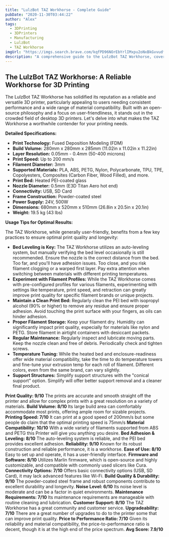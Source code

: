 ```yaml
---
title: "LulzBot TAZ Workhorse - Complete Guide"
pubDate: "2020-11-30T03:44:22"
author: "Alex"
tags:
  - 3DPrinting
  - 3DPrinters
  - Manufacturing
  - LulzBot
  - TAZ Workhorse
imgUrl: "https://imgs.search.brave.com/kqfPD96NOrEbYrlIMxpu2oNxBkGvvudf5hVX3MxAVHg/rs:fit:860:0:0:0/g:ce/aHR0cHM6Ly8zZHBy/aW50aW5naW5kdXN0/cnkuY29tL3dwLWNv/bnRlbnQvdXBsb2Fk/cy8yMDIxLzAyL1Ro/ZS1MdWx6Qm90LVRB/Wi1Xb3JraG9yc2Ut/M0QtcHJpbnRlci4t/UGhvdG8tdmlhLUx1/bHpCb3QuLTEwMjR4/NzQ4LmpwZw"
description: "A comprehensive guide to the LulzBot TAZ Workhorse, covering specifications, usage tips, and comparisons with similar products."
---
```


## The LulzBot TAZ Workhorse: A Reliable Workhorse for 3D Printing

The LulzBot TAZ Workhorse has solidified its reputation as a reliable and versatile 3D printer, particularly appealing to users needing consistent performance and a wide range of material compatibility. Built with an open-source philosophy and a focus on user-friendliness, it stands out in the crowded field of desktop 3D printers. Let's delve into what makes the TAZ Workhorse a worthwhile contender for your printing needs.

**Detailed Specifications:**

*   **Print Technology:** Fused Deposition Modeling (FDM)
*   **Build Volume:** 280mm x 280mm x 285mm (11.02in x 11.02in x 11.22in)
*   **Layer Resolution:** 0.05mm - 0.4mm (50-400 microns)
*   **Print Speed:** Up to 200 mm/s
*   **Filament Diameter:** 3mm
*   **Supported Materials:** PLA, ABS, PETG, Nylon, Polycarbonate, TPU, TPE, Copolyesters, Composites (Carbon Fiber, Wood Filled), and more.
*   **Print Bed:** Heated PEI-coated glass
*   **Nozzle Diameter:** 0.5mm (E3D Titan Aero hot end)
*   **Connectivity:** USB, SD Card
*   **Frame Construction:** Powder-coated steel
*   **Power Supply:** 24V, 500W
*   **Dimensions:** 680mm x 520mm x 510mm (26.8in x 20.5in x 20.1in)
*   **Weight:** 19.5 kg (43 lbs)

**Usage Tips for Optimal Results:**

The TAZ Workhorse, while generally user-friendly, benefits from a few key practices to ensure optimal print quality and longevity:

*   **Bed Leveling is Key:** The TAZ Workhorse utilizes an auto-leveling system, but manually verifying the bed level occasionally is still recommended. Ensure the nozzle is the correct distance from the bed. Too far, and you'll have adhesion issues. Too close, and you risk filament clogging or a warped first layer. Pay extra attention when switching between materials with different printing temperatures.
*   **Experiment with Filament Profiles:** While the TAZ Workhorse comes with pre-configured profiles for various filaments, experimenting with settings like temperature, print speed, and retraction can greatly improve print quality for specific filament brands or unique projects.
*   **Maintain a Clean Print Bed:** Regularly clean the PEI bed with isopropyl alcohol (90% or higher) to remove any residue and ensure proper adhesion. Avoid touching the print surface with your fingers, as oils can hinder adhesion.
*   **Proper Filament Storage:** Keep your filament dry. Humidity can significantly impact print quality, especially for materials like nylon and PETG. Store filament in airtight containers with desiccant packets.
*   **Regular Maintenance:** Regularly inspect and lubricate moving parts. Keep the nozzle clean and free of debris. Periodically check and tighten screws.
*   **Temperature Tuning:** While the heated bed and enclosure-readiness offer wide material compatibility, take the time to do temperature towers and fine-tune your extrusion temp for each roll of filament. Different colors, even from the same brand, can vary slightly.
*   **Support Structures:** Simplify support structures with the "conical support" option. Simplify will offer better support removal and a cleaner final product.

**Print Quality: 9/10** The prints are accurate and smooth straight off the printer and allow for complex prints with a great resolution on a variety of materials.
**Build Volume: 8/10** Its large build area can comfortably accommodate most prints, offering ample room for sizable projects.
**Printing Speed: 7/10** It can print at a good speed of 200mm/s but some people do claim that the optimal printing speed is 75mm/s
**Material Compatibility: 10/10** With a wide variety of filaments supported from ABS and PETG this Printer will give you anything you desire.
**Bed Adhesion & Leveling: 8/10** The auto-leveling system is reliable, and the PEI bed provides excellent adhesion.
**Reliability: 9/10** Known for its robust construction and reliable performance, it is a workhorse.
**Ease of Use: 8/10** Easy to set up and operate, it has a user-friendly interface.
**Firmware and Software: 8/10** Utilizes Marlin firmware, which is open-source and highly customizable, and compatible with commonly used slicers like Cura.
**Connectivity Options: 7/10** Offers basic connectivity options (USB, SD Card), it may lack advanced features like Wi-Fi.
**Build Quality & Durability: 9/10** The powder-coated steel frame and robust components contribute to excellent durability and longevity.
**Noise Level: 6/10** Its noise level is moderate and can be a factor in quiet environments.
**Maintenance Requirements: 7/10** Its maintenance requirements are manageable with routine cleaning and lubrication.
**Customer Support: 8/10** The TAZ Workhorse has a great community and customer service.
**Upgradeability: 7/10** There are a great number of upgrades to do to the printer some that can improve print quality.
**Price to Performance Ratio: 7/10** Given its reliability and material compatibility, the price-to-performance ratio is decent, though it is at the high end of the price spectrum.
**Avg Score: 7.9/10**